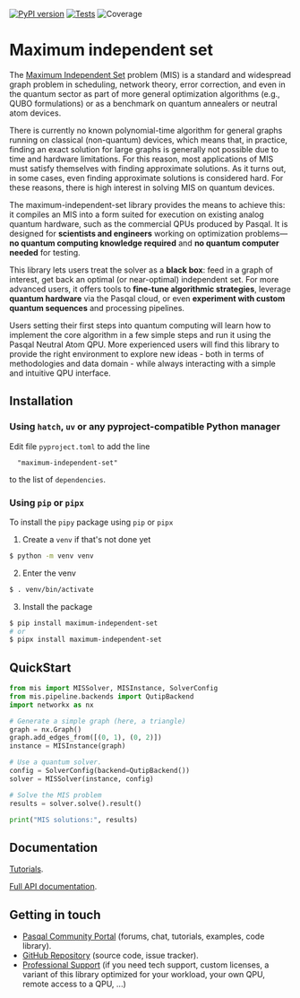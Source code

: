 [![PyPI version](https://badge.fury.io/py/maximum-independent-set.svg)](https://pypi.org/project/maximum-independent-set/)
[![Tests](https://github.com/pasqal-io/maximum-independent-set/actions/workflows/test.yml/badge.svg)](https://github.com/pasqal-io/maximum-independent-set/actions/workflows/test.yml)
![Coverage](https://img.shields.io/codecov/c/github/pasqal-io/maximum-independent-set?style=flat-square)


# Maximum independent set

The [Maximum Independent Set](https://en.wikipedia.org/wiki/Independent_set_(graph_theory)) problem (MIS) is a standard and widespread graph problem in scheduling, network theory, error correction, and even in the quantum sector as part of more general optimization algorithms (e.g., QUBO formulations) or as a benchmark on quantum annealers or neutral atom devices.

There is currently no known polynomial-time algorithm for general graphs running on classical (non-quantum) devices, which means that, in practice, finding an exact solution for large graphs is generally not possible due to time and hardware limitations. For this reason, most applications of MIS must satisfy themselves with finding approximate solutions. As it turns out, in some cases, even finding approximate solutions is considered hard. For these reasons, there is high interest in solving MIS on quantum devices.

The maximum-independent-set library provides the means to achieve this: it compiles an MIS into a form suited for execution on existing analog quantum hardware, such as the commercial QPUs produced by Pasqal. It is designed for **scientists and engineers** working on optimization problems—**no quantum computing knowledge required** and **no quantum computer needed** for testing.

This library lets users treat the solver as a **black box**: feed in a graph of interest, get back an optimal (or near-optimal) independent set. For more advanced users, it offers tools to **fine-tune algorithmic strategies**, leverage **quantum hardware** via the Pasqal cloud, or even **experiment with custom quantum sequences** and processing pipelines.

Users setting their first steps into quantum computing will learn how to implement the core algorithm in a few simple steps and run it using the Pasqal Neutral Atom QPU. More experienced users will find this library to provide the right environment to explore new ideas - both in terms of methodologies and data domain - while always interacting with a simple and intuitive QPU interface.

## Installation

### Using `hatch`, `uv` or any pyproject-compatible Python manager

Edit file `pyproject.toml` to add the line

```
  "maximum-independent-set"
```

to the list of `dependencies`.

### Using `pip` or `pipx`
To install the `pipy` package using `pip` or `pipx`

1. Create a `venv` if that's not done yet

```sh
$ python -m venv venv

```

2. Enter the venv

```sh
$ . venv/bin/activate
```

3. Install the package

```sh
$ pip install maximum-independent-set
# or
$ pipx install maximum-independent-set
```

## QuickStart

```python
from mis import MISSolver, MISInstance, SolverConfig
from mis.pipeline.backends import QutipBackend
import networkx as nx

# Generate a simple graph (here, a triangle)
graph = nx.Graph()
graph.add_edges_from([(0, 1), (0, 2)])
instance = MISInstance(graph)

# Use a quantum solver.
config = SolverConfig(backend=QutipBackend())
solver = MISSolver(instance, config)

# Solve the MIS problem
results = solver.solve().result()

print("MIS solutions:", results)
```

## Documentation

[Tutorials](https://pasqal-io.github.io/maximum-independent-set/latest/tutorial%201a%20-%20Using%20a%20Quantum%20Device%20to%20solve%20MIS/).

[Full API documentation](https://pasqal-io.github.io/maximum-independent-set/latest/api/mis/).

## Getting in touch

- [Pasqal Community Portal](https://community.pasqal.com/) (forums, chat, tutorials, examples, code library).
- [GitHub Repository](https://github.com/pasqal-io/maximum-independent-set) (source code, issue tracker).
- [Professional Support](https://www.pasqal.com/contact-us/) (if you need tech support, custom licenses, a variant of this library optimized for your workload, your own QPU, remote access to a QPU, ...)
